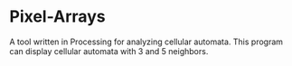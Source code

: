 # Pixel-Arrays
A tool written in Processing for analyzing cellular automata. This program can display cellular automata with 3 and 5 neighbors.
